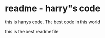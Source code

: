 # readme - harry"s code 

this is harrys code. The best code in this world


this is the best readme file